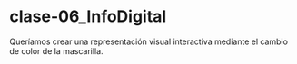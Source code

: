 # clase-06_InfoDigital

Queríamos crear una representación visual interactiva mediante el cambio de color de la mascarilla.
